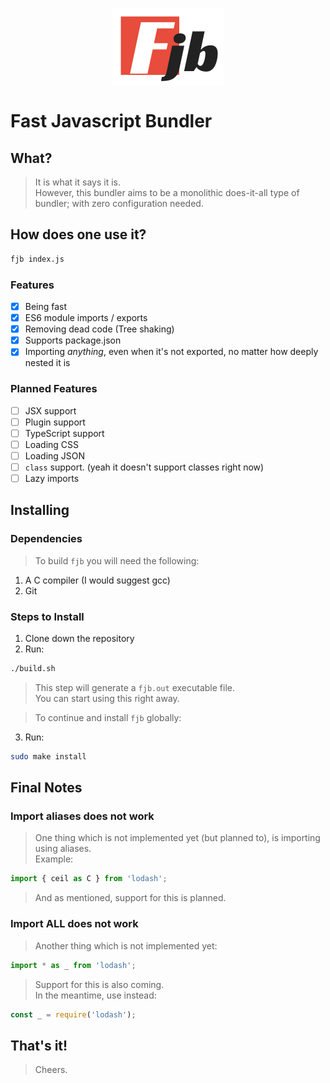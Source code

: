 <p align='center'>
  <img src='logo.png' style='display: block;'/>
</p>

<p align='center' style='text-align: center;'>
  <h1>Fast Javascript Bundler</h1>
</p>

## What?
> It is what it says it is.  
> However, this bundler aims to be a monolithic does-it-all type of bundler;
> with zero configuration needed.

## How does one use it?
```bash
fjb index.js
```

### Features
- [x] Being fast
- [x] ES6 module imports / exports
- [x] Removing dead code (Tree shaking)
- [x] Supports package.json
- [x] Importing _anything_, even when it's not exported, no matter how deeply nested it is

### Planned Features
- [ ] JSX support
- [ ] Plugin support
- [ ] TypeScript support
- [ ] Loading CSS
- [ ] Loading JSON
- [ ] `class` support. (yeah it doesn't support classes right now)
- [ ] Lazy imports 

## Installing
### Dependencies
> To build `fjb` you will need the following:
1. A C compiler (I would suggest gcc)
2. Git

### Steps to Install
1. Clone down the repository
2. Run:
```bash
./build.sh
```
> This step will generate a `fjb.out` executable file.  
> You can start using this right away.

> To continue and install `fjb` globally:
3. Run:
```bash
sudo make install
```

## Final Notes

### Import aliases does not work
> One thing which is not implemented yet (but planned to), is importing using
> aliases.  
Example:
```typescript
import { ceil as C } from 'lodash';
```
> And as mentioned, support for this is planned.

### Import ALL does not work
> Another thing which is not implemented yet:
```typescript
import * as _ from 'lodash';
```
> Support for this is also coming.  
> In the meantime, use instead:
```typescript
const _ = require('lodash');
```

## That's it!
> Cheers.

